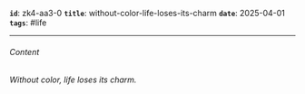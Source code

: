 **`id`**: zk4-aa3-0
**`title`**: without-color-life-loses-its-charm
**`date`**: 2025-04-01
**`tags`**: #life

---

###### Content

_Without color, life loses its charm._
